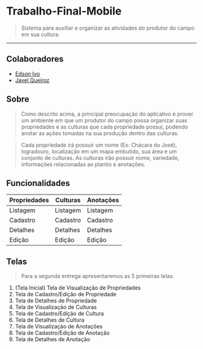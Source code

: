 # Trabalho-Final-Mobile
> Sistema para auxiliar e organizar as atividades do produtor do campo em sua cultura.
----

## Colaboradores

 - [Edson Ivo](https://github.com/Edson-Ivo)
 - [Javel Queiroz](https://github.com/JavelFreitas)

## Sobre
> Como descrito acima, a principal preocupação do aplicativo é prover um ambiente em que um produtor do campo possa organizar suas propriedades e as culturas que cada propriedade possui, podendo anotar as ações tomadas na sua produção dentro das culturas.

> Cada propriedade irá possuir um nome (Ex: Chácara do José), logradouro, localização em um mapa embutido, sua área e um conjunto de culturas. As culturas irão possuir nome, variedade, informações relacionadas ao plantio e anotações.

## Funcionalidades

|Propriedades | Culturas  | Anotações|
--- | --- | ---
|Listagem|Listagem|Listagem|
|Cadastro|Cadastro|Cadastro|
|Detalhes|Detalhes|Detalhes|
|Edição|Edição|Edição|

## Telas

> Para a segunda entrega apresentaremos as 5 primeiras telas.

1. (Tela Inicial) Tela de Visualização de Propriedades
1. Tela de Cadastro/Edição de Propriedade
1. Tela de Detalhes de Propriedade
1. Tela de Visualização de Culturas
1. Tela de Cadastro/Edição de Cultura
1. Tela de Detalhes de Cultura
1. Tela de Visualização de Anotações
1. Tela de Cadastro/Edição de Anotação
1. Tela de Detalhes de Anotação


<!---
## Integrações

(_Depois_)
+ Mapa (_API_)
+ Localização (_Sensor Android_)
+ Firebase (_Banco de dados_)
-->
